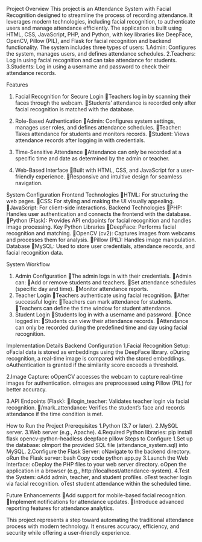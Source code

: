 Project Overview
This project is an Attendance System with Facial Recognition designed to streamline the process of recording attendance. It leverages modern technologies, including facial recognition, to authenticate users and manage attendance efficiently. The application is built using HTML, CSS, JavaScript, PHP, and Python, with key libraries like DeepFace, OpenCV, Pillow (PIL), and Flask for facial recognition and backend functionality.
The system includes three types of users:
1.Admin: Configures the system, manages users, and defines attendance schedules.
2.Teachers: Log in using facial recognition and can take attendance for students.
3.Students: Log in using a username and password to check their attendance records.

Features
1. Facial Recognition for Secure Login
Teachers log in by scanning their faces through the webcam.
Students’ attendance is recorded only after facial recognition is matched with the database.


2. Role-Based Authentication
Admin: Configures system settings, manages user roles, and defines attendance schedules.
Teacher: Takes attendance for students and monitors records.
Student: Views attendance records after logging in with credentials.
3. Time-Sensitive Attendance
Attendance can only be recorded at a specific time and date as determined by the admin or teacher.
4. Web-Based Interface
Built with HTML, CSS, and JavaScript for a user-friendly experience.
Responsive and intuitive design for seamless navigation.

System Configuration
Frontend Technologies
HTML: For structuring the web pages.
CSS: For styling and making the UI visually appealing.
JavaScript: For client-side interactions.
Backend Technologies
PHP: Handles user authentication and connects the frontend with the database.
Python (Flask): Provides API endpoints for facial recognition and handles image processing.
Key Python Libraries
DeepFace: Performs facial recognition and matching.
OpenCV (cv2): Captures images from webcams and processes them for analysis.
Pillow (PIL): Handles image manipulation.
Database
MySQL: Used to store user credentials, attendance records, and facial recognition data.

System Workflow
1. Admin Configuration
The admin logs in with their credentials.
Admin can:
Add or remove students and teachers.
Set attendance schedules (specific day and time).
Monitor attendance reports.
2. Teacher Login
Teachers authenticate using facial recognition.
After successful login:
Teachers can mark attendance for students.
Teachers can define the time window for student attendance.
3. Student Login
Students log in with a username and password.
Once logged in:
Students can view their attendance records.
Attendance can only be recorded during the predefined time and day using facial recognition.

Implementation Details
Backend Configuration
1.Facial Recognition Setup:
oFacial data is stored as embeddings using the DeepFace library.
oDuring recognition, a real-time image is compared with the stored embeddings.
oAuthentication is granted if the similarity score exceeds a threshold.

2.Image Capture:
oOpenCV accesses the webcam to capture real-time images for authentication.
oImages are preprocessed using Pillow (PIL) for better accuracy.


3.API Endpoints (Flask):
/login_teacher: Validates teacher login via facial recognition.
/mark_attendance: Verifies the student’s face and records attendance if the time condition is met.

How to Run the Project
Prerequisites
1.Python (3.7 or later).
2.MySQL server.
3.Web server (e.g., Apache).
4.Required Python libraries:
pip install flask opencv-python-headless deepface pillow
Steps to Configure
1.Set up the database:
oImport the provided SQL file (attendance_system.sql) into MySQL.
2.Configure the Flask Server:
oNavigate to the backend directory.
oRun the Flask server:
bash
Copy code
python app.py
3.Launch the Web Interface:
oDeploy the PHP files to your web server directory.
oOpen the application in a browser (e.g., http://localhost/attendance-system).
4.Test the System:
oAdd admin, teacher, and student profiles.
oTest teacher login via facial recognition.
oTest student attendance within the scheduled time.

Future Enhancements
Add support for mobile-based facial recognition.
Implement notifications for attendance updates.
Introduce advanced reporting features for attendance analytics.


This project represents a step toward automating the traditional attendance process with modern technology. It ensures accuracy, efficiency, and security while offering a user-friendly experience.
